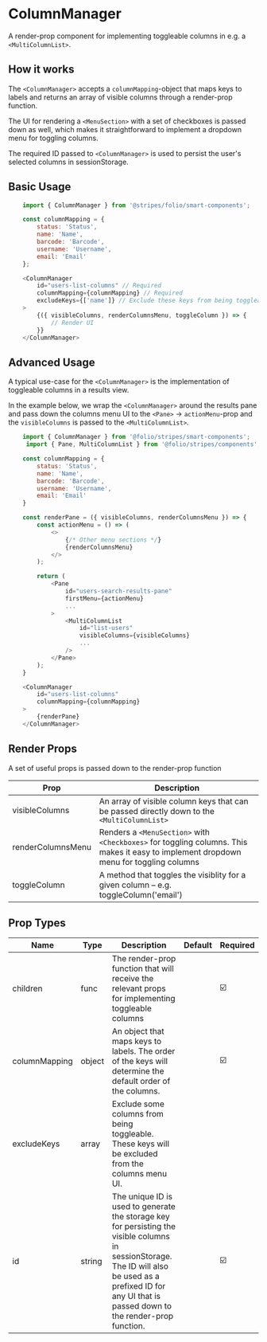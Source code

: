 # ColumnManager
A render-prop component for implementing toggleable columns in e.g. a `<MultiColumnList>`.

## How it works
The `<ColumnManager>` accepts a `columnMapping`-object that maps keys to labels and returns an array of visible columns through a render-prop function.

The UI for rendering a `<MenuSection>` with a set of checkboxes is passed down as well, which makes it straightforward to implement a dropdown menu for toggling columns.

The required ID passed to `<ColumnManager>` is used to persist the user's selected columns in sessionStorage.

## Basic Usage
```js
    import { ColumnManager } from '@stripes/folio/smart-components';

    const columnMapping = {
        status: 'Status',
        name: 'Name',
        barcode: 'Barcode',
        username: 'Username',
        email: 'Email'
    };

    <ColumnManager
        id="users-list-columns" // Required
        columnMapping={columnMapping} // Required
        excludeKeys={['name']} // Exclude these keys from being toggleable
    >
        {({ visibleColumns, renderColumnsMenu, toggleColumn }) => {
            // Render UI
        }}
    </ColumnManager>
```

## Advanced Usage
A typical use-case for the `<ColumnManager>` is the implementation of toggleable columns in a results view.

In the example below, we wrap the `<ColumnManager>` around the results pane and pass down the columns menu UI to the `<Pane>` -> `actionMenu`-prop and the `visibleColumns` is passed to the `<MultiColumnList>`.

```js
    import { ColumnManager } from '@folio/stripes/smart-components';
     import { Pane, MultiColumnList } from '@folio/stripes/components';

    const columnMapping = {
        status: 'Status',
        name: 'Name',
        barcode: 'Barcode',
        username: 'Username',
        email: 'Email'
    }

    const renderPane = ({ visibleColumns, renderColumnsMenu }) => {
        const actionMenu = () => (
            <>
                {/* Other menu sections */}
                {renderColumnsMenu}
            </>
        );

        return (
            <Pane
                id="users-search-results-pane"
                firstMenu={actionMenu}
                ...
            >
                <MultiColumnList
                    id="list-users"
                    visibleColumns={visibleColumns}
                    ...
                />
            </Pane>
        );
    }

    <ColumnManager
        id="users-list-columns"
        columnMapping={columnMapping}
    >
        {renderPane}
    </ColumnManager>
```

## Render Props
A set of useful props is passed down to the render-prop function

Prop | Description
--- | ---
visibleColumns | An array of visible column keys that can be passed directly down to the `<MultiColumnList>`
renderColumnsMenu | Renders a `<MenuSection>` with `<Checkboxes>` for toggling columns. This makes it easy to implement dropdown menu for toggling columns
toggleColumn | A method that toggles the visiblity for a given column – e.g. toggleColumn('email')

## Prop Types
Name | Type | Description | Default | Required
--- | --- | --- | --- | --- |
children | func | The render-prop function that will receive the relevant props for implementing toggleable columns | | ☑️
columnMapping | object | An object that maps keys to labels. The order of the keys will determine the default order of the columns. | | ☑️
excludeKeys | array | Exclude some columns from being toggleable. These keys will be excluded from the columns menu UI. | | 
id | string | The unique ID is used to generate the storage key for persisting the visible columns in sessionStorage. The ID will also be used as a prefixed ID for any UI that is passed down to the render-prop function. | | ☑️